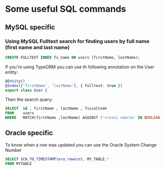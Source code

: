 # Some useful SQL commands

## MySQL specific
### Using MySQL Fulltext search for finding users by full name (first name and last name)

```sql 
CREATE FULLTEXT INDEX fx_name ON users (firstName, lastName);
```

If you're using TypeORM you can use th following annotation on the User entity:

```typescript
@Entity()
@Index(['firstName', 'lastName'], { fulltext: true })
export class User {
```

Then the search query:

```sql
SELECT  id , firstName , lastName , fiscalCode 
FROM    users 
WHERE   MATCH(firstName ,lastName) AGAINST ('+rossi +mario' IN BOOLEAN MODE)
```

## Oracle specific
To know when a row was updated you can use the Oracle System Change Number 

```sql
SELECT SCN_TO_TIMESTAMP(ora_rowscn), MY_TABLE.*
FROM MYTABLE
```

